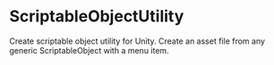 # ScriptableObjectUtility
Create scriptable object utility for Unity. Create an asset file from any generic ScriptableObject with a menu item.
